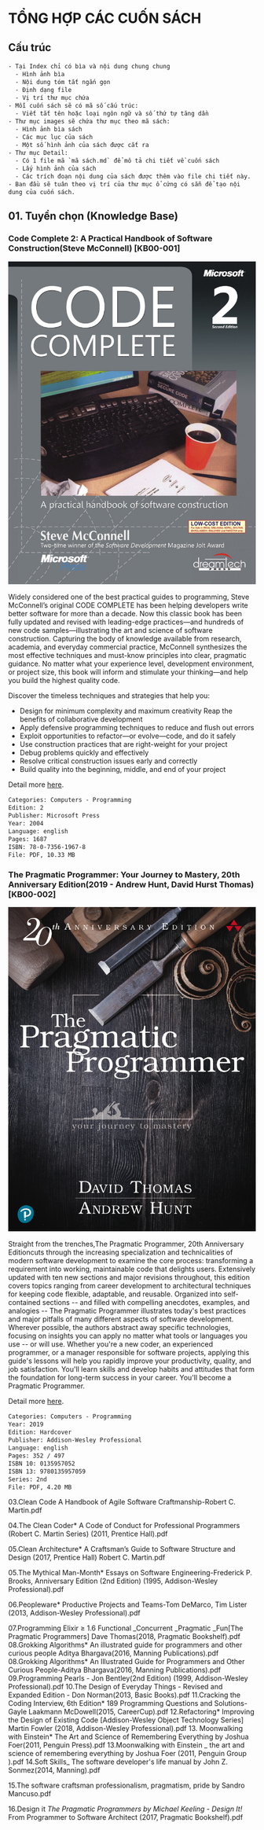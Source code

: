 # TỔNG HỢP CÁC CUỐN SÁCH

## Cấu trúc

```
- Tại Index chỉ có bìa và nội dung chung chung
  - Hình ảnh bìa
  - Nội dung tóm tắt ngắn gọn
  - Định dạng file
  - Vị trí thư mục chứa
- Mỗi cuốn sách sẽ có mã số cấu trúc:
  - Viết tắt tên hoặc loại ngôn ngữ và số thứ tự tăng dần
- Thư mục images sẽ chứa thư mục theo mã sách:
  - Hình ảnh bìa sách
  - Các mục lục của sách
  - Một số hình ảnh của sách được cắt ra
- Thư mục Detail:
  - Có 1 file mã `mã sách.md` để mô tả chi tiết về cuốn sách
  - Lấy hình ảnh của sách
  - Các trích đoạn nội dung của sách được thêm vào file chi tiết này.
- Ban đầu sẽ tuân theo vị trí của thư mục ổ cứng có sẵn để tạo nội dung của cuốn sách.
```

## 01. Tuyển chọn (Knowledge Base)

### Code Complete 2: A Practical Handbook of Software Construction(Steve McConnell) [KB00-001]

![Code Complete 2](./images/KB00-001/Cover.jpg "Code Complete 2")

Widely considered one of the best practical guides to programming, Steve McConnell’s original CODE COMPLETE has been helping developers write better software for more than a decade. Now this classic book has been fully updated and revised with leading-edge practices—and hundreds of new code samples—illustrating the art and science of software construction.
Capturing the body of knowledge available from research, academia, and everyday commercial practice, McConnell synthesizes the most effective techniques and must-know principles into clear, pragmatic guidance. No matter what your experience level, development environment, or project size, this book will inform and stimulate your thinking—and help you build the highest quality code.

Discover the timeless techniques and strategies that help you:

- Design for minimum complexity and maximum creativity
  Reap the benefits of collaborative development
- Apply defensive programming techniques to reduce and flush out errors
- Exploit opportunities to refactor—or evolve—code, and do it safely
- Use construction practices that are right-weight for your project
- Debug problems quickly and effectively
- Resolve critical construction issues early and correctly
- Build quality into the beginning, middle, and end of your project

Detail more [here](./detail/KB00-001.md "Code Complete: A Practical Handbook of Software Construction").

```
Categories: Computers - Programming
Edition: 2
Publisher: Microsoft Press
Year: 2004
Language: english
Pages: 1687
ISBN: 78-0-7356-1967-8
File: PDF, 10.33 MB
```

### The Pragmatic Programmer: Your Journey to Mastery, 20th Anniversary Edition(2019 - Andrew Hunt, David Hurst Thomas) [KB00-002]

![Code Complete 2](.\images\KB00-002\Cover.jpg "Code Complete 2")

Straight from the trenches,The Pragmatic Programmer, 20th Anniversary Editioncuts through the increasing specialization and technicalities of modern software development to examine the core process: transforming a requirement into working, maintainable code that delights users. Extensively updated with ten new sections and major revisions throughout, this edition covers topics ranging from career development to architectural techniques for keeping code flexible, adaptable, and reusable.
Organized into self-contained sections -- and filled with compelling anecdotes, examples, and analogies -- The Pragmatic Programmer illustrates today's best practices and major pitfalls of many different aspects of software development. Wherever possible, the authors abstract away specific technologies, focusing on insights you can apply no matter what tools or languages you use -- or will use.
Whether you're a new coder, an experienced programmer, or a manager responsible for software projects, applying this guide's lessons will help you rapidly improve your productivity, quality, and job satisfaction. You'll learn skills and develop habits and attitudes that form the foundation for long-term success in your career. You'll become a Pragmatic Programmer.

Detail more [here](./detail/KB00-002.md "The Pragmatic Programmer").

```
Categories: Computers - Programming
Year: 2019
Edition: Hardcover
Publisher: Addison-Wesley Professional
Language: english
Pages: 352 / 497
ISBN 10: 0135957052
ISBN 13: 9780135957059
Series: 2nd
File: PDF, 4.20 MB
```

03.Clean Code A Handbook of Agile Software Craftmanship-Robert C. Martin.pdf

04.The Clean Coder\* A Code of Conduct for Professional Programmers (Robert C. Martin Series) (2011, Prentice Hall).pdf

05.Clean Architecture\* A Craftsman’s Guide to Software Structure and Design (2017, Prentice Hall) Robert C. Martin.pdf

05.The Mythical Man-Month\* Essays on Software Engineering-Frederick P. Brooks, Anniversary Edition (2nd Edition) (1995, Addison-Wesley Professional).pdf

06.Peopleware\* Productive Projects and Teams-Tom DeMarco, Tim Lister (2013, Addison-Wesley Professional).pdf

07.Programming Elixir ≥ 1.6 Functional \_Concurrent \_Pragmatic \_Fun[The Pragmatic Programmers] Dave Thomas(2018, Pragmatic Bookshelf).pdf
08.Grokking Algorithms* An illustrated guide for programmers and other curious people Aditya Bhargava(2016, Manning Publications).pdf
08.Grokking Algorithms* An Illustrated Guide for Programmers and Other Curious People-Aditya Bhargava(2016, Manning Publications).pdf
09.Programming Pearls - Jon Bentley(2nd Edition) (1999, Addison-Wesley Professional).pdf
10.The Design of Everyday Things - Revised and Expanded Edition - Don Norman(2013, Basic Books).pdf
11.Cracking the Coding Interview, 6th Edition* 189 Programming Questions and Solutions-Gayle Laakmann McDowell(2015, CareerCup).pdf
12.Refactoring* Improving the Design of Existing Code [Addison-Wesley Object Technology Series] Martin Fowler (2018, Addison-Wesley Professional).pdf 13. Moonwalking with Einstein\* The Art and Science of Remembering Everything by Joshua Foer(2011, Penguin Press).pdf
13.Moonwalking with Einstein _ the art and science of remembering everything by Joshua Foer (2011, Penguin Group ).pdf
14.Soft Skills_ The software developer's life manual by John Z. Sonmez(2014, Manning).pdf

15.The software craftsman professionalism, pragmatism, pride by Sandro Mancuso.pdf

16.Design it _The Pragmatic Programmers by Michael Keeling - Design It!_ From Programmer to Software Architect (2017, Pragmatic Bookshelf).pdf
